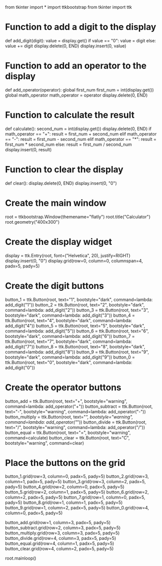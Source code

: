 from tkinter import *
import ttkbootstrap
from tkinter import ttk

# Function to add a digit to the display
def add_digit(digit):
    value = display.get()
    if value == "0":
        value = digit
    else:
        value += digit
    display.delete(0, END)
    display.insert(0, value)

# Function to add an operator to the display
def add_operator(operator):
    global first_num
    first_num = int(display.get())
    global math_operator
    math_operator = operator
    display.delete(0, END)

# Function to calculate the result
def calculate():
    second_num = int(display.get())
    display.delete(0, END)
    if math_operator == "+":
        result = first_num + second_num
    elif math_operator == "-":
        result = first_num - second_num
    elif math_operator == "*":
        result = first_num * second_num
    else:
        result = first_num / second_num
    display.insert(0, result)

# Function to clear the display
def clear():
    display.delete(0, END)
    display.insert(0, "0")

# Create the main window
root = ttkbootstrap.Window(themename="flatly")
root.title("Calculator")
root.geometry("400x300")

# Create the display widget
display = ttk.Entry(root, font=("Helvetica", 20), justify=RIGHT)
display.insert(0, "0")
display.grid(row=0, column=0, columnspan=4, padx=5, pady=5)

# Create the digit buttons
button_1 = ttk.Button(root, text="1", bootstyle="dark", command=lambda: add_digit("1"))
button_2 = ttk.Button(root, text="2", bootstyle="dark", command=lambda: add_digit("2"))
button_3 = ttk.Button(root, text="3", bootstyle="dark", command=lambda: add_digit("3"))
button_4 = ttk.Button(root, text="4", bootstyle="dark", command=lambda: add_digit("4"))
button_5 = ttk.Button(root, text="5", bootstyle="dark", command=lambda: add_digit("5"))
button_6 = ttk.Button(root, text="6", bootstyle="dark", command=lambda: add_digit("6"))
button_7 = ttk.Button(root, text="7", bootstyle="dark", command=lambda: add_digit("7"))
button_8 = ttk.Button(root, text="8", bootstyle="dark", command=lambda: add_digit("8"))
button_9 = ttk.Button(root, text="9", bootstyle="dark", command=lambda: add_digit("9"))
button_0 = ttk.Button(root, text="0", bootstyle="dark", command=lambda: add_digit("0"))

# Create the operator buttons
button_add = ttk.Button(root, text="+", bootstyle="warning", command=lambda: add_operator("+"))
button_subtract = ttk.Button(root, text="-", bootstyle="warning", command=lambda: add_operator("-"))
button_multiply = ttk.Button(root, text="*", bootstyle="warning", command=lambda: add_operator("*"))
button_divide = ttk.Button(root, text="/", bootstyle="warning", command=lambda: add_operator("/"))
button_equal = ttk.Button(root, text="=", bootstyle="warning", command=calculate)
button_clear = ttk.Button(root, text="C", bootstyle="warning", command=clear)

# Place the buttons on the grid
button_1.grid(row=3, column=0, padx=5, pady=5)
button_2.grid(row=3, column=1, padx=5, pady=5)
button_3.grid(row=3, column=2, padx=5, pady=5)
button_4.grid(row=2, column=0, padx=5, pady=5)
button_5.grid(row=2, column=1, padx=5, pady=5)
button_6.grid(row=2, column=2, padx=5, pady=5)
button_7.grid(row=1, column=0, padx=5, pady=5)
button_8.grid(row=1, column=1, padx=5, pady=5)
button_9.grid(row=1, column=2, padx=5, pady=5)
button_0.grid(row=4, column=0, padx=5, pady=5)

button_add.grid(row=1, column=3, padx=5, pady=5)
button_subtract.grid(row=2, column=3, padx=5, pady=5)
button_multiply.grid(row=3, column=3, padx=5, pady=5)
button_divide.grid(row=4, column=3, padx=5, pady=5)
button_equal.grid(row=4, column=1, padx=5, pady=5)
button_clear.grid(row=4, column=2, padx=5, pady=5)

root.mainloop()
